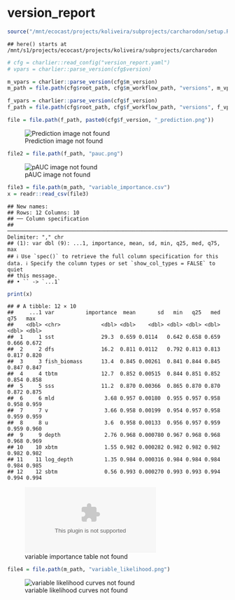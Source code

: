 version_report
================

``` r
source("/mnt/ecocast/projects/koliveira/subprojects/carcharodon/setup.R")
```

    ## here() starts at /mnt/s1/projects/ecocast/projects/koliveira/subprojects/carcharodon

``` r
# cfg = charlier::read_config("version_report.yaml")
# vpars = charlier::parse_version(cfg$version)

m_vpars = charlier::parse_version(cfg$m_version)
m_path = file.path(cfg$root_path, cfg$m_workflow_path, "versions", m_vpars[["major"]], m_vpars[["minor"]], cfg$m_version)

f_vpars = charlier::parse_version(cfg$f_version)
f_path = file.path(cfg$root_path, cfg$f_workflow_path, "versions", f_vpars[["major"]], f_vpars[["minor"]], cfg$f_version)
```

``` r
file = file.path(f_path, paste0(cfg$f_version, "_prediction.png"))
```

<figure>
<img
src="/mnt/s1/projects/ecocast/projects/koliveira/subprojects/carcharodon//workflows/forecast_workflow/versions/v01/200/v01.200.10/v01.200.10_prediction.png"
alt="Prediction image not found" />
<figcaption aria-hidden="true">Prediction image not found</figcaption>
</figure>

``` r
file2 = file.path(f_path, "pauc.png")
```

<figure>
<img
src="/mnt/s1/projects/ecocast/projects/koliveira/subprojects/carcharodon//workflows/forecast_workflow/versions/v01/200/v01.200.10/pauc.png"
alt="pAUC image not found" />
<figcaption aria-hidden="true">pAUC image not found</figcaption>
</figure>

``` r
file3 = file.path(m_path, "variable_importance.csv")
x = readr::read_csv(file3)
```

    ## New names:
    ## Rows: 12 Columns: 10
    ## ── Column specification
    ## ──────────────────────────────────────────────────────────────────────────────────────────────────────────────────────── Delimiter: "," chr
    ## (1): var dbl (9): ...1, importance, mean, sd, min, q25, med, q75, max
    ## ℹ Use `spec()` to retrieve the full column specification for this data. ℹ Specify the column types or set `show_col_types = FALSE` to quiet
    ## this message.
    ## • `` -> `...1`

``` r
print(x)
```

    ## # A tibble: 12 × 10
    ##     ...1 var          importance  mean       sd   min   q25   med   q75   max
    ##    <dbl> <chr>             <dbl> <dbl>    <dbl> <dbl> <dbl> <dbl> <dbl> <dbl>
    ##  1     1 sst               29.3  0.659 0.0114   0.642 0.658 0.659 0.666 0.672
    ##  2     2 dfs               16.2  0.811 0.0112   0.792 0.813 0.813 0.817 0.820
    ##  3     3 fish_biomass      13.4  0.845 0.00261  0.841 0.844 0.845 0.847 0.847
    ##  4     4 tbtm              12.7  0.852 0.00515  0.844 0.851 0.852 0.854 0.858
    ##  5     5 sss               11.2  0.870 0.00366  0.865 0.870 0.870 0.872 0.875
    ##  6     6 mld                3.68 0.957 0.00180  0.955 0.957 0.958 0.958 0.959
    ##  7     7 v                  3.66 0.958 0.00199  0.954 0.957 0.958 0.959 0.959
    ##  8     8 u                  3.6  0.958 0.00133  0.956 0.957 0.959 0.959 0.960
    ##  9     9 depth              2.76 0.968 0.000780 0.967 0.968 0.968 0.968 0.969
    ## 10    10 xbtm               1.55 0.982 0.000282 0.982 0.982 0.982 0.982 0.982
    ## 11    11 log_depth          1.35 0.984 0.000316 0.984 0.984 0.984 0.984 0.985
    ## 12    12 sbtm               0.56 0.993 0.000270 0.993 0.993 0.994 0.994 0.994

<figure>
<embed
src="/mnt/s1/projects/ecocast/projects/koliveira/subprojects/carcharodon//workflows/modeling_workflow/versions/v01/200/v01.200.10/variable_importance.csv" />
<figcaption aria-hidden="true">variable importance table not
found</figcaption>
</figure>

``` r
file4 = file.path(m_path, "variable_likelihood.png")
```

<figure>
<img
src="/mnt/s1/projects/ecocast/projects/koliveira/subprojects/carcharodon//workflows/modeling_workflow/versions/v01/200/v01.200.10/variable_likelihood.png"
alt="variable likelihood curves not found" />
<figcaption aria-hidden="true">variable likelihood curves not
found</figcaption>
</figure>
